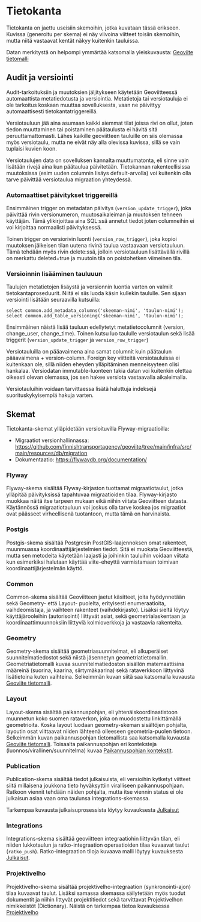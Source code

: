 # Tietokanta

Tietokanta on jaettu useisiin skemoihin, jotka kuvataan tässä erikseen. Kuvissa (generoitu per skema) ei näy viivoina
viitteet toisiin skemoihin, mutta niitä vastaavat kentät näkyy kuitenkin tauluissa.

Datan merkitystä on helpompi ymmärtää katsomalla yleiskuvausta: [Geoviite tietomalli](geoviite%20tietomalli.md)

## Audit ja versiointi

Audit-tarkoituksiin ja muutoksien jäljitykseen käytetään Geoviitteessä automaattista metatiedotusta ja versiointia.
Metatietoja tai versiotauluja ei ole tarkoitus koskaan muuttaa sovelluksesta, vaan ne päivittyy automaattisesti
tietokantatriggereillä.

Versiotauluun jää aina asumaan kaikki aiemmat tilat joissa rivi on ollut, joten tiedon muuttaminen tai poistaminen
päätaulusta ei hävitä sitä peruuttamattomasti. Lähes kaikille geoviitteen tauluille on siis olemassa myös versiotaulu,
mutta ne eivät näy alla olevissa kuvissa, sillä se vain tuplaisi kuvien koon.

Versiotaulujen data on sovelluksen kannalta muuttumatonta, eli sinne vain lisätään rivejä aina kun päätaulua
päivitetään. Tietokannan rakenteellisissa muutoksissa (esim uuden columnin lisäys default-arvolla) voi kuitenkin olla
tarve päivittää versiotaulua migraation yhteydessä.

### Automaattiset päivitykset triggereillä

Ensimmäinen trigger on metadatan päivitys (`version_update_trigger`), joka päivittää rivin versionumeron,
muutosaikaleiman ja muutoksen tehneen käyttäjän. Tämä ylikirjoittaa aina SQL:ssä annetut tiedot joten columneihin ei
voi kirjoittaa normaalisti päivityksessä.

Toinen trigger on versiorivin luonti (`version_row_trigger`), joka kopioi muutoksen jälkeisen tilan uutena rivinä taulua
vastaavaan versiotauluun. Tämä tehdään myös rivin delete:ssä, jolloin versiotauluun lisättävällä rivillä on merkattu
deleted=true ja muutoin tila on poistohetken viimeinen tila.

### Versioinnin lisääminen tauluuun

Taulujen metatietojen lisäystä ja versionnin luontia varten on valmiit tietokantaproseduurit. Niitä ei siis luoda käsin
kullekin taululle. Sen sijaan versiointi lisätään seuraavilla kutsuilla:

```
select common.add_metadata_columns('skeeman-nimi', 'taulun-nimi');
select common.add_table_versioning('skeeman-nimi', 'taulun-nimi');
```

Ensimmäinen näistä lisää tauluun edellytetyt metatietocolumnit (version, change_user, change_time). Toinen kutsu luo
taululle versiotaulun sekä lisää triggerit (`version_update_trigger` ja `version_row_trigger`)

Versiotauluilla on pääavaimena aina samat columnit kuin päätaulun pääavaimena + version-column. Foreign key viitteitä
versiotauluissa ei kuitenkaan ole, sillä niiden eheyden ylläpitäminen menneisyyteen olisi hankalaa. Versiodatan
immutable-luonteen takia datan voi kuitenkin olettaa oikeasti olevan olemassa, jos sen hakee versiota vastaavalla
aikaleimalla.

Versiotauluihin voidaan tarvittaessa lisätä haluttuja indeksejä suorituskykyisempiä hakuja varten.

## Skemat

Tietokanta-skemat ylläpidetään versioituvilla Flyway-migraatioilla:

* Migraatiot
  versionhallinnassa: https://github.com/finnishtransportagency/geoviite/tree/main/infra/src/main/resources/db/migration
* Dokumentaatio: https://flywaydb.org/documentation/

### Flyway

Flyway-skema sisältää Flyway-kirjaston tuottamat migraatiotaulut, jotka ylläpitää päivityksissä tapahtuvaa migraatioiden
tilaa. Flyway-kirjasto muokkaa näitä itse tarpeen mukaan eikä niihin viitata Geoviitteen datasta. Käytännössä
migraatiotauluun voi joskus olla tarve koskea jos migraatiot ovat päässeet virheellisenä tuotantoon, mutta tämä on
harvinaista.

### Postgis

Postgis-skema sisältää Postgresin PostGIS-laajennoksen omat rakenteet, muunmuassa koordinaattijärjestelmien tiedot. Sitä
ei muokata Geoviitteestä, mutta sen metodeita käytetään laajasti ja joihinkin tauluihin voidaan viitata kun esimerkiksi
halutaan käyttää viite-eheyttä varmistamaan toimivan koordinaattijärjestelmän käyttö.

### Common

Common-skema sisältää Geoviitteen jaetut käsitteet, joita hyödynnetään sekä Geometry- että Layout- puolelta, erityisesti
enumeraatioita, vaihdeomistaja, ja vaihteen rakenteet (vaihdekirjasto). Lisäksi sieltä löytyy käyttäjärooleihin
(autorisointi) liittyvät asiat, sekä geometrialaskentaan ja koordinaattimuunnoksiin liittyviä kolmioverkkoja ja
vastaavia rakenteita.

### Geometry

Geometry-skema sisältää geometriasuunnitelmat, eli alkuperäiset suunnitelmatiedostot sekä niistä jäsennetyn
geometriatietomallin. Geometriatietomalli kuvaa suunnitelmatiedoston sisällön matemaattisina määreinä (suorina, kaarina,
siirtymäkaarina) sekä rataverkkoon liittyvinä lisätietoina kuten vaihteina. Selkeimmän kuvan siitä saa katsomalla
kuvausta [Geoviite tietomalli](geoviite%20tietomalli.md).

### Layout

Layout-skema sisältää paikannuspohjan, eli yhtenäiskoordinaatistoon muunnetun koko suomen rataverkon, joka on
muodostettu linkittämällä geometrioita. Koska layout luodaan geometry-skeman sisältöjen pohjalta, layoutin osat
viittaavat niiden lähteenä olleeseen geometria-puolen tietoon.
Selkeimmän kuvan paikannuspohjan tietomallista saa katsomalla kuvausta [Geoviite tietomalli](geoviite%20tietomalli.md).
Toisaalta paikannuspohjan eri konteksteja (luonnos/virallinen/suunnitelma)
kuvaa [Paikannuspohjan kontekstit](paikannuspohjan_kontekstit.md).

### Publication

Publication-skema sisältää tiedot julkaisuista, eli versioihin kytketyt viitteet siitä millaisena joukkona tieto
hyväksyttiin viralliseen paikannuspohjaan. Ratkoon viennit tehdään näiden pohjalta, mutta itse viennin status ei ole
julkaisun asiaa vaan oma taulunsa integrations-skemassa.

Tarkempaa kuvausta julkaisuprosessista löytyy kuvauksesta [Julkaisut](julkaisut.md)

### Integrations

Integrations-skema sisältää geoviitteen integraatiohin liittyvän tilan, eli niiden lukkotaulun ja ratko-integraation
operaatioiden tilaa kuvaavat taulut (`ratko_push`). Ratko-integraation tiloja kuvaava malli löytyy
kuvauksesta [Julkaisut](julkaisut.md).

### Projektivelho

Projektivelho-skema sisältää projektivelho-integraation (synkronointi-ajon) tilaa kuvaavat taulut. Lisäksi samassa
skemassa säilytetään myös tuodut dokumentit ja niihin littyvät projektitiedot sekä tarvittavat Projektivelhon
nimikkeistöt (Dictionary). Näistä on tarkempaa tietoa kuvauksessa [Projektivelho](projektivelho.md)
